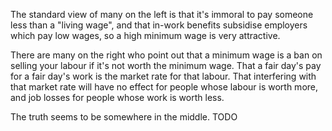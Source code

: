 The standard view of many on the left is that it's immoral to pay someone less than a "living wage", and that in-work benefits subsidise employers which pay low wages, so a high minimum wage is very attractive. 

There are many on the right who point out that a minimum wage is a ban on selling your labour if it's not worth the minimum wage. That a fair day's pay for a fair day's work is the market rate for that labour. That interfering with that market rate will have no effect for people whose labour is worth more, and job losses for people whose work is worth less.

The truth seems to be somewhere in the middle. TODO
